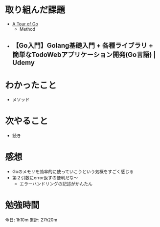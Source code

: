 # 取り組んだ課題

- [A Tour of Go](https://go-tour-jp.appspot.com/welcome/1)
  - Method  
- 【Go入門】Golang基礎入門 + 各種ライブラリ + 簡単なTodoWebアプリケーション開発(Go言語) | Udemy
  - 


# わかったこと

- メソッド

# 次やること

- 続き

# 感想

- Goのメモリを効率的に使っていこうという気概をすごく感じる
- 第２引数にerror返すの便利だな〜
  - エラーハンドリングの記述がかんたん



# 勉強時間

今日: 1h10m
累計: 27h20m
